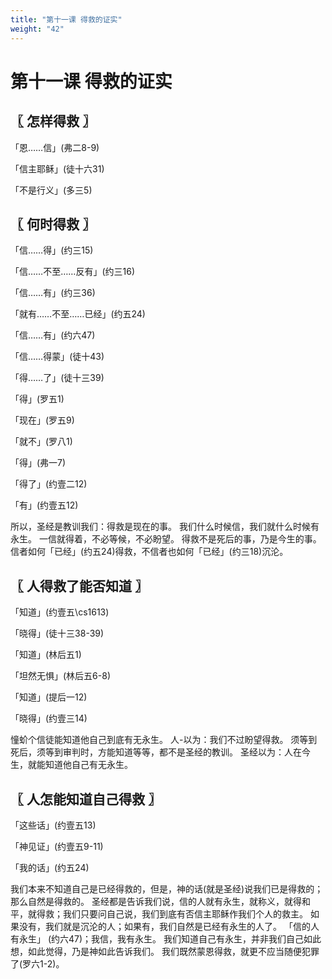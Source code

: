 ```yaml
---
title: "第十一课 得救的证实"
weight: "42"
---
```


# 第十一课 得救的证实


## 〖 怎样得救 〗

「恩……信」(弗二8-9)

「信主耶稣」(徒十六31)

「不是行义」(多三5)

## 〖 何时得救 〗

「信……得」(约三15)

「信……不至……反有」(约三16)

「信……有」(约三36)

「就有……不至……已经」(约五24)

「信……有」(约六47)

「信……得蒙」(徒十43)

「得……了」(徒十三39)

「得」(罗五1)

「现在」(罗五9)

「就不」(罗八1)

「得」(弗一7)

「得了」(约壹二12)

「有」(约壹五12)

所以，圣经是教训我们：得救是现在的事。
我们什么时候信，我们就什么时候有永生。
一信就得着，不必等候，不必盼望。
得救不是死后的事，乃是今生的事。
信者如何「已经」(约五24)得救，不信者也如何「已经」(约三18)沉沦。

## 〖 人得救了能否知道 〗

「知道」(约壹五\cs1613)

「晓得」(徒十三38-39)

「知道」(林后五1)

「坦然无惧」(林后五6-8)

「知道」(提后一12)

「晓得」(约壹三14)

憧蚧个信徒能知道他自己到底有无永生。
人-以为：我们不过盼望得救。
须等到死后，须等到审判时，方能知道等等，都不是圣经的教训。
圣经以为：人在今生，就能知道他自己有无永生。

## 〖 人怎能知道自己得救 〗

「这些话」(约壹五13)

「神见证」(约壹五9-11)

「我的话」(约五24)

我们本来不知道自己是已经得救的，但是，神的话(就是圣经)说我们已是得救的；那么自然是得救的。
圣经都是告诉我们说，信的人就有永生，就称义，就得和平，就得救；我们只要问自己说，我们到底有否信主耶稣作我们个人的救主。
如果没有，我们就是沉沦的人；如果有，我们自然是已经有永生的人了。
「信的人有永生」
(约六47)；我信，我有永生。
我们知道自己有永生，并非我们自己如此想，如此觉得，乃是神如此告诉我们。
我们既然蒙恩得救，就更不应当随便犯罪了(罗六1-2)。
